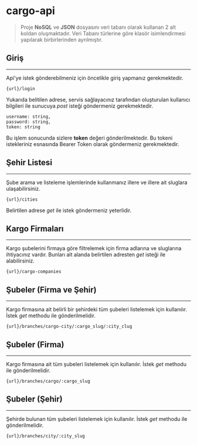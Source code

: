 # cargo-api

> Proje **NoSQL** ve **JSON** dosyasını veri tabanı olarak kullanan 2 alt koldan oluşmaktadır. Veri Tabanı türlerine göre klasör isimlendirmesi yapılarak birbirlerinden ayrılmıştır.

## Giriş

---

Api'ye istek gönderebilmeniz için öncelikle giriş yapmanız gerekmektedir.

```
{url}/login
```

Yukarıda belitilen adrese, servis sağlayacınız tarafından oluşturulan kullanıcı bilgileri ile sunucuya _post_ isteği göndermeniz gerekmektedir.

```
username: string,
password: string,
token: string
```

Bu işlem sonucunda sizlere **token** değeri gönderilmektedir. Bu tokeni istekleriniz esnasında Bearer Token olarak göndermeniz gerekmektedir.

## Şehir Listesi

---

Şube arama ve listeleme işlemlerinde kullanmanız illere ve illere ait sluglara ulaşabilirsiniz.

```
{url}/cities
```

Belirtilen adrese _get_ ile istek göndermeniz yeterlidir.

## Kargo Firmaları

---

Kargo şubelerini firmaya göre filtrelemek için firma adlarına ve sluglarına ihtiyacınız vardır. Bunları alt alanda belirtilen adresten _get_ isteği ile alabilirsiniz.

```
{url}/cargo-companies
```

## Şubeler (Firma ve Şehir)

---

Kargo firmasına ait belirli bir şehirdeki tüm şubeleri listelemek için kullanılır. İstek _get_ methodu ile gönderilmelidir.

```
{url}/branches/cargo-city/:cargo_slug/:city_clug
```

## Şubeler (Firma)

---

Kargo firmasına ait tüm şubeleri listelemek için kullanılır. İstek _get_ methodu ile gönderilmelidir.

```
{url}/branches/cargo/:cargo_slug
```

## Şubeler (Şehir)

---

Şehirde bulunan tüm şubeleri listelemek için kullanılır. İstek _get_ methodu ile gönderilmelidir.

```
{url}/branches/city/:city_slug
```
